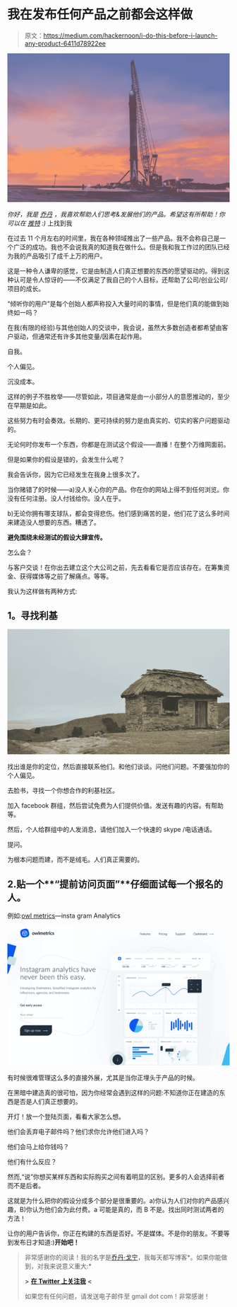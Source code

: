 # 我在发布任何产品之前都会这样做

> 原文：<https://medium.com/hackernoon/i-do-this-before-i-launch-any-product-6411d78922ee>

![](img/02238818815db40970cea11075fa5fee.png)

*你好，我是* [*乔丹*](http://www.jordangonen.com/) *，我喜欢帮助人们思考&发展他们的产品。希望这有所帮助！你可以在* [*推特*](https://twitter.com/jrdngonen) *:)* 上找到我

在过去 11 个月左右的时间里，我在各种领域推出了一些产品。我不会称自己是一个广泛的成功。我也不会说我真的知道我在做什么。但是我和我工作过的团队已经为我的产品吸引了成千上万的用户。

这是一种令人谦卑的感觉，它是由制造人们真正想要的东西的愿望驱动的。得到这种认可是令人惊讶的——不仅满足了我自己的个人目标，还帮助了公司/创业公司/项目的成长。

“倾听你的用户”是每个创始人都声称投入大量时间的事情，但是他们真的能做到始终如一吗？

在我(有限的经验)与其他创始人的交谈中，我会说，虽然大多数创造者都希望由客户驱动，但通常还有许多其他变量/因素在起作用。

自我。

个人偏见。

沉没成本。

这样的例子不胜枚举——尽管如此，项目通常是由一小部分人的意愿推动的，至少在早期是如此。

这些努力有时会奏效。长期的、更可持续的努力是由真实的、切实的客户问题驱动的。

无论何时你发布一个东西，你都是在测试这个假设——直播！在整个万维网面前。

但是如果你的假设是错的，会发生什么呢？

我会告诉你，因为它已经发生在我身上很多次了。

当你赌错了的时候——a)没人关心你的产品。你在你的网站上得不到任何浏览。你没有任何注册。没人付钱给你。没人在乎。

b)无论你拥有哪支球队，都会变得悲伤。他们感到痛苦的是，他们花了这么多时间来建造没人想要的东西。糟透了。

**避免围绕未经测试的假设大肆宣传。**

怎么会？

与客户交谈！在你出去建立这个大公司之前，先去看看它是否应该存在。在筹集资金、获得媒体等之前了解痛点。等等。

我认为这样做有两种方式:

## **1。寻找利基**

![](img/536d4ff3da3666ca5dec787bdb1435c5.png)

找出谁是你的定位，然后直接联系他们。和他们谈谈。问他们问题。不要强加你的个人偏见。

去脸书，寻找一个你想合作的利基社区。

加入 facebook 群组，然后尝试免费为人们提供价值。发送有趣的内容。有帮助等。

然后，个人给群组中的人发消息，请他们加入一个快速的 skype /电话通话。

提问。

为根本问题而建，而不是绒毛。人们真正需要的。

## 2.贴一个**“提前访问页面”**仔细面试每一个报名的人。

例如:[owl metrics](http://owlmetrics.com)—insta gram Analytics

![](img/3880c60567be577adec3d688a5064473.png)

有时候很难管理这么多的直接外展，尤其是当你正埋头于产品的时候。

在黑暗中建造真的很可怕，因为你经常会遇到这样的问题:不知道你正在建造的东西是否是人们真正想要的。

开灯！放一个登陆页面，看看大家怎么想。

他们会丢弃电子邮件吗？他们求你允许他们进入吗？

他们会马上给你钱吗？

他们有什么反应？

然而,“说”你想买某样东西和实际购买之间有着明显的区别。更多的人会选择前者而不是后者。

这就是为什么把你的假设分成多个部分是很重要的。a)你认为人们对你的产品感兴趣，B)你认为他们会为此付费。a 可能是真的，而 B 不是。找出同时测试两者的方法！

让你的用户告诉你，你正在构建的东西是否好。不是媒体。不是你的朋友。不要等到发布日才知道:)**开始吧！**

> 非常感谢你的阅读！我的名字是[乔丹·戈宁](http://www.jordangonen.com/)，我每天都写博客*。如果你能做到，对我来说意义重大:*
> 
> **>** [**在 Twitter 上关注我**](https://twitter.com/jrdngonen) **<**
> 
> 如果您有任何问题，请发送电子邮件至 gmail dot com！非常感谢！